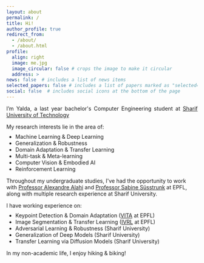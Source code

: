```yaml
---
layout: about
permalink: /
title: Hi!
author_profile: true
redirect_from: 
  - /about/
  - /about.html
profile:
  align: right
  image: me.jpg
  image_circular: false # crops the image to make it circular
  address: >
news: false  # includes a list of news items
selected_papers: false # includes a list of papers marked as "selected={true}"
social: false  # includes social icons at the bottom of the page
---
```


<style>
.farsi { font-family:PERSWEB; font-weight: bold; font-size:11pt; }
.header-color { color:#0f2b46; }
.twocol { columns: 2 }
ul.twocol { width: 110%; }
</style>

<p style="text-align: justify;">
I’m Yalda, a last year bachelor's Computer Engineering student at <a href="https://en.sharif.edu/">Sharif University of Technology</a><br>

My research interests lie in the area of:</p>

<ul style="margin-top: -1%;" markdown='1'>
<li> Machine Learning & Deep Learning </li>
<li> Generalization & Robustness </li>
<li> Domain Adaptation & Transfer Learning </li>
<li> Multi-task & Meta-learning </li>
<li> Computer Vision & Embodied AI </li>
<li> Reinforcement Learning </li>
</ul>

Throughout my undergraduate studies, I've had the opportunity to work with <a href="https://scholar.google.com/citations?user=UIhXQ64AAAAJ&hl=en"> Professor Alexandre Alahi</a> and <a href="https://scholar.google.com/citations?user=EX3OYP4AAAAJ&hl=en"> Professor Sabine Süsstrunk</a> at EPFL, along with multiple research experience at Sharif University.

I have working experience on:

<ul style="margin-top: -1%;" markdown='1'>
<li> Keypoint Detection & Domain Adaptation (<a href="https://www.epfl.ch/labs/vita/">VITA</a> at EPFL) </li>
<li> Image Segmentation & Transfer Learning (<a href="https://www.epfl.ch/labs/ivrl/">IVRL</a> at EPFL) </li>
<li> Adversarial Learning & Robustness (Sharif University) </li>
<li> Generalization of Deep Models (Sharif University) </li>
<li> Transfer Learning via Diffusion Models (Sharif University) </li>
</ul>

In my non-academic life, I enjoy hiking & biking! 
